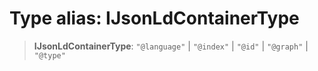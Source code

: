 # Type alias: IJsonLdContainerType

> **IJsonLdContainerType**: `"@language"` \| `"@index"` \| `"@id"` \| `"@graph"` \| `"@type"`
